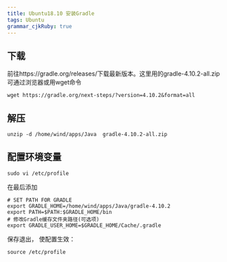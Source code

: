 ```yaml
---
title: Ubuntu18.10 安装Gradle
tags: Ubuntu
grammar_cjkRuby: true
---
```

## 下载
前往https://gradle.org/releases/下载最新版本。这里用的gradle-4.10.2-all.zip
可通过浏览器或用wget命令
```
wget https://gradle.org/next-steps/?version=4.10.2&format=all
```
## 解压
```
unzip -d /home/wind/apps/Java  gradle-4.10.2-all.zip
```

## 配置环境变量
```
sudo vi /etc/profile
```
在最后添加
```
# SET PATH FOR GRADLE
export GRADLE_HOME=/home/wind/apps/Java/gradle-4.10.2
export PATH=$PATH:$GRADLE_HOME/bin
# 修改Gradle缓存文件夹路径(可选项)
export GRADLE_USER_HOME=$GRADLE_HOME/Cache/.gradle
```
保存退出， 使配置生效：
```
source /etc/profile
```